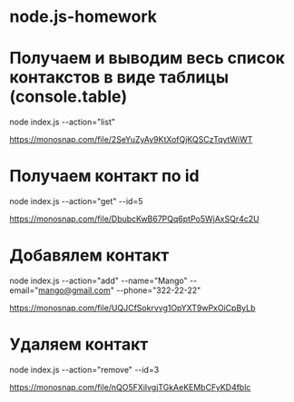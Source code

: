 # node.js-homework

# Получаем и выводим весь список контакстов в виде таблицы (console.table)
node index.js --action="list"

https://monosnap.com/file/2SeYuZyAy9KtXofQjKQSCzTqytWiWT

# Получаем контакт по id
node index.js --action="get" --id=5

https://monosnap.com/file/DbubcKwB67PQq6ptPo5WjAxSQr4c2U

# Добавялем контакт
node index.js --action="add" --name="Mango" --email="mango@gmail.com" --phone="322-22-22"

https://monosnap.com/file/UQJCfSokrvvg1OpYXT9wPxOiCpByLb
# Удаляем контакт
node index.js --action="remove" --id=3

https://monosnap.com/file/nQO5FXilvgjTGkAeKEMbCFyKD4fblc